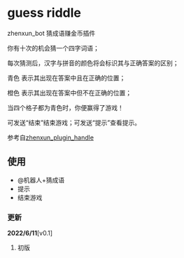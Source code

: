 # guess riddle
zhenxun_bot 猜成语赚金币插件

你有十次的机会猜一个四字词语；

每次猜测后，汉字与拼音的颜色将会标识其与正确答案的区别；

青色 表示其出现在答案中且在正确的位置；

橙色 表示其出现在答案中但不在正确的位置；

当四个格子都为青色时，你便赢得了游戏！

可发送“结束”结束游戏；可发送“提示”查看提示。

参考自[zhenxun_plugin_handle](https://github.com/yajiwa/zhenxun_plugin_handle)
## 使用
- @机器人+猜成语
- 提示
- 结束游戏
### 更新

**2022/6/11**[v0.1]

1. 初版
